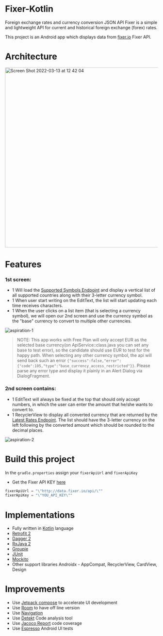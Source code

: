 # Fixer-Kotlin

Foreign exchange rates and currency conversion JSON API Fixer is a simple and lightweight API for current and historical foreign exchange (forex) rates.

This project is an Android app which displays data from [fixer.io](https://fixer.io/) Fixer API.

# Architecture
<img width="593" alt="Screen Shot 2022-03-13 at 12 42 04" src="https://user-images.githubusercontent.com/9982524/158074941-61d6b558-46a2-45b2-be03-5eb0a119ec9d.png">


# Features
### 1st screen:
+ 1 Will load the [Supported Symbols Endpoint](https://fixer.io/documentation#supportedsymbols) and display a vertical list of all supported countries along with their 3-letter currency symbol.
+ 1 When user start writing on the EditText, the list will start updating each time receives characters.                                           
+ 1 When the user clicks on a list item (that is selecting a currency symbol), we will open our 2nd screen and use the currency symbol as the "base" currency to convert to multiple other currencies.

![aspiration-1](https://user-images.githubusercontent.com/9982524/158074925-ee445baa-0f23-4ff8-9262-c32a55937d6d.gif)

> NOTE: This app works with Free Plan will only accept EUR as the selected base currency(on ApiService::class.java you can set any base to test error), so the candidate should use EUR to test for the happy path.
When selecting any other currency symbol, the api will send back such an error `{"success":false,"error":{"code":105,"type":"base_currency_access_restricted"}}`. Please parse any error type and display it plainly in an Alert Dialog via DialogFragment.

### 2nd screen contains:
+ 1 EditText will always be fixed at the top that should only accept numbers, in which the user can enter the amount that he/she wants to convert to.
+ 1 RecyclerView to display all converted currency that are returned by the [Latest Rates Endpoint](https://fixer.io/documentation#latestrates). The list should have the 3-letter currency on the left following by the converted amount which should be rounded to the decimal places.

![aspiration-2](https://user-images.githubusercontent.com/9982524/158074929-b0c81251-3124-4c8c-bef5-c36a0b23c0d2.gif)

# Build this project
In the `gradle.properties` assign your `fixerApiUrl` and `fixerApiKey`

- Get the Fixer API KEY [here](https://fixer.io/product)

```java
fixerApiUrl = "\"http://data.fixer.io/api/\""
fixerApiKey = "\"YOU_API_KEY\""
```

# Implementations
- Fully written in [Kotlin](https://kotlinlang.org/) language
- [Retrofit 2](http://square.github.io/retrofit)
- [Dagger 2](https://google.github.io/dagger/)
- [RxJava 2](https://github.com/ReactiveX/RxJava)
- [Groupie](https://github.com/lisawray/groupie)
- [JUnit](https://junit.org/junit4/)
- [Mockito](https://site.mockito.org/)
- Other support libraries Androidx - AppCompat, RecyclerView, CardView, Design

# Improvements 
- Use [Jetpack compose](https://developer.android.com/jetpack/compose?gclid=CjwKCAjwopWSBhB6EiwAjxmqDTqEsUKgs2ixOE3cJhpzz7ukTHOgrQOApGRT6AiIZXkhFUPl7JIQTRoCK5cQAvD_BwE&gclsrc=aw.ds) to accelerate UI development
- Use [Room](https://developer.android.com/jetpack/androidx/releases/room?gclid=CjwKCAjwopWSBhB6EiwAjxmqDYLTp3viOV6dBkANoG-cOAw6fh5AdsEWkIv97jGI0DRtVfI4eKs1ahoCyCcQAvD_BwE&gclsrc=aw.ds) to have off line version 
- Use [Navigation](https://developer.android.com/guide/navigation/navigation-getting-started)
- Use [Detekt](https://medium.com/livefront/android-static-code-checks-keep-your-codebase-tidy-with-detekt-408435665fc3) Code analysis tool 
- Use [Jacoco Report](https://github.com/arturdm/jacoco-android-gradle-plugin) code coverage
- Use [Espresso](https://developer.android.com/training/testing/espresso) Android UI tests
